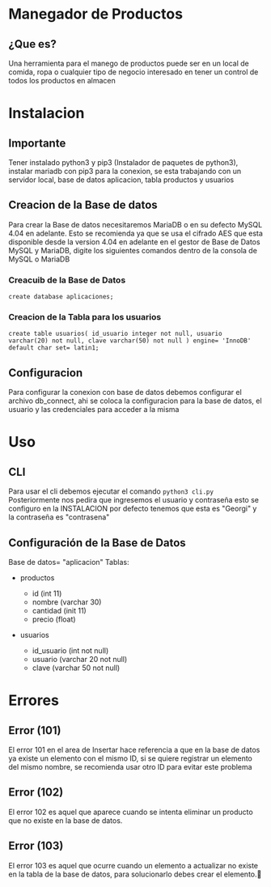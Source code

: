 # Manegador de Productos 
## ¿Que es?
Una herramienta para el manego de productos puede ser en un local de comida, ropa o cualquier tipo de negocio interesado en tener un control de todos los productos en almacen

# Instalacion
## Importante
Tener instalado python3 y pip3 (Instalador de paquetes de python3), instalar mariadb con pip3 para la conexion, se esta trabajando con un servidor local, base de datos aplicacion, tabla productos y usuarios
## Creacion de la Base de datos
Para crear la Base de datos necesitaremos MariaDB o en su defecto MySQL 4.04 en adelante. Esto se recomienda ya que se usa el cifrado AES que esta disponible desde la version 4.04 en adelante en el gestor de Base de Datos MySQL y MariaDB, digite los siguientes comandos dentro de la consola de MySQL o MariaDB

### Creacuib de la Base de Datos
```
create database aplicaciones;
```

### Creacion de la Tabla para los usuarios
```
create table usuarios( id_usuario integer not null, usuario varchar(20) not null, clave varchar(50) not null ) engine= 'InnoDB' default char set= latin1;
```

## Configuracion
Para configurar la conexion con base de datos debemos configurar el archivo db_connect, ahi se coloca la configuracion para la base de datos, el usuario y las credenciales para acceder a la misma

# Uso
## CLI
Para usar el cli debemos ejecutar el comando 
` python3 cli.py `
Posteriormente nos pedira que ingresemos el usuario y contraseña esto se configuro en la INSTALACION por defecto tenemos que esta es "Georgi" y la contraseña es "contrasena"

## Configuración de la Base de Datos
Base de datos= "aplicacion"
Tablas:
- productos
    - id (int 11)
    - nombre (varchar 30)
    - cantidad (init 11)
    - precio (float)

- usuarios
    - id_usuario (int not null) 
    - usuario (varchar 20 not null) 
    - clave (varchar 50 not null) 

# Errores
## Error (101)
El error 101 en el area de Insertar hace referencia a que en la base de datos ya existe un elemento con el mismo ID, si se quiere registrar un elemento del mismo nombre, se recomienda usar otro ID para evitar este problema
## Error (102)
El error 102 es aquel que aparece cuando se intenta eliminar un producto que no existe en la base de datos.

## Error (103)
El error 103 es aquel que ocurre cuando un elemento a actualizar no existe en la tabla de la base de datos, para solucionarlo debes crear el elemento.

